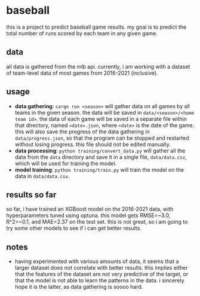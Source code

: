 # baseball

this is a project to predict baseball game results.
my goal is to predict the total number of runs scored by each team in any given game.

## data

all data is gathered from the mlb api.
currently, i am working with a dataset of team-level data of most games from 2016-2021 (inclusive).

## usage

* **data gathering**: `cargo run <season>` will gather data on all games by all teams in the given season. the data will be saved in `data/<season>/<home team id>`. the data of each game will be saved in a separate file within that directory, named `<date>.json`, where `<date>` is the date of the game. this will also save the progress of the data gathering in `data/progress.json`, so that the program can be stopped and restarted without losing progress. this file should not be edited manually.
* **data processing**: `python training/convert_data.py` will gather all the data from the `data` directory and save it in a single file, `data/data.csv`, which will be used for training the model.
* **model training**: `python training/train.py` will train the model on the data in `data/data.csv`.

## results so far

so far, i have trained an XGBoost model on the 2016-2021 data, with hyperparameters tuned using optuna.
this model gets RMSE=~3.0, R^2=~0.1, and MAE=2.37 on the test set. this is not great, so i am going to try some other models to see if i can get better results.

## notes

* having experimented with various amounts of data, it seems that a larger dataset does not correlate with better results. this implies either that the features of the dataset are not very predictive of the target, or that the model is not able to learn the patterns in the data. i sincerely hope it is the latter, as data gathering is soooo hard.